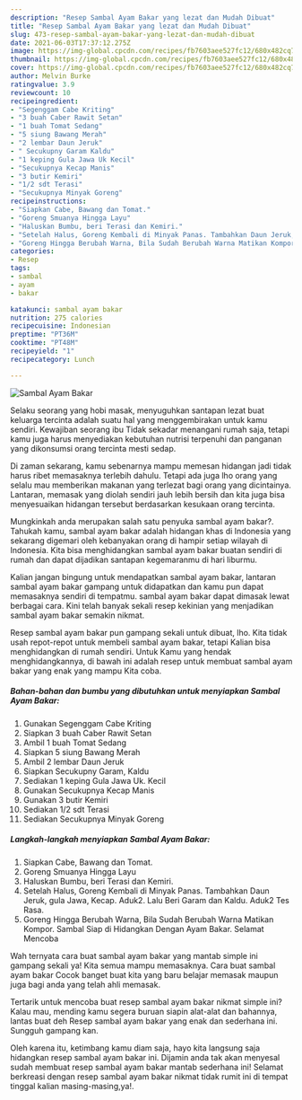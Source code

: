 ```yaml
---
description: "Resep Sambal Ayam Bakar yang lezat dan Mudah Dibuat"
title: "Resep Sambal Ayam Bakar yang lezat dan Mudah Dibuat"
slug: 473-resep-sambal-ayam-bakar-yang-lezat-dan-mudah-dibuat
date: 2021-06-03T17:37:12.275Z
image: https://img-global.cpcdn.com/recipes/fb7603aee527fc12/680x482cq70/sambal-ayam-bakar-foto-resep-utama.jpg
thumbnail: https://img-global.cpcdn.com/recipes/fb7603aee527fc12/680x482cq70/sambal-ayam-bakar-foto-resep-utama.jpg
cover: https://img-global.cpcdn.com/recipes/fb7603aee527fc12/680x482cq70/sambal-ayam-bakar-foto-resep-utama.jpg
author: Melvin Burke
ratingvalue: 3.9
reviewcount: 10
recipeingredient:
- "Segenggam Cabe Kriting"
- "3 buah Caber Rawit Setan"
- "1 buah Tomat Sedang"
- "5 siung Bawang Merah"
- "2 lembar Daun Jeruk"
- " Secukupny Garam Kaldu"
- "1 keping Gula Jawa Uk Kecil"
- "Secukupnya Kecap Manis"
- "3 butir Kemiri"
- "1/2 sdt Terasi"
- "Secukupnya Minyak Goreng"
recipeinstructions:
- "Siapkan Cabe, Bawang dan Tomat."
- "Goreng Smuanya Hingga Layu"
- "Haluskan Bumbu, beri Terasi dan Kemiri."
- "Setelah Halus, Goreng Kembali di Minyak Panas. Tambahkan Daun Jeruk, gula Jawa, Kecap. Aduk2. Lalu Beri Garam dan Kaldu. Aduk2 Tes Rasa."
- "Goreng Hingga Berubah Warna, Bila Sudah Berubah Warna Matikan Kompor. Sambal Siap di Hidangkan Dengan Ayam Bakar. Selamat Mencoba"
categories:
- Resep
tags:
- sambal
- ayam
- bakar

katakunci: sambal ayam bakar 
nutrition: 275 calories
recipecuisine: Indonesian
preptime: "PT36M"
cooktime: "PT48M"
recipeyield: "1"
recipecategory: Lunch

---
```



![Sambal Ayam Bakar](https://img-global.cpcdn.com/recipes/fb7603aee527fc12/680x482cq70/sambal-ayam-bakar-foto-resep-utama.jpg)

Selaku seorang yang hobi masak, menyuguhkan santapan lezat buat keluarga tercinta adalah suatu hal yang menggembirakan untuk kamu sendiri. Kewajiban seorang ibu Tidak sekadar menangani rumah saja, tetapi kamu juga harus menyediakan kebutuhan nutrisi terpenuhi dan panganan yang dikonsumsi orang tercinta mesti sedap.

Di zaman  sekarang, kamu sebenarnya mampu memesan hidangan jadi tidak harus ribet memasaknya terlebih dahulu. Tetapi ada juga lho orang yang selalu mau memberikan makanan yang terlezat bagi orang yang dicintainya. Lantaran, memasak yang diolah sendiri jauh lebih bersih dan kita juga bisa menyesuaikan hidangan tersebut berdasarkan kesukaan orang tercinta. 



Mungkinkah anda merupakan salah satu penyuka sambal ayam bakar?. Tahukah kamu, sambal ayam bakar adalah hidangan khas di Indonesia yang sekarang digemari oleh kebanyakan orang di hampir setiap wilayah di Indonesia. Kita bisa menghidangkan sambal ayam bakar buatan sendiri di rumah dan dapat dijadikan santapan kegemaranmu di hari liburmu.

Kalian jangan bingung untuk mendapatkan sambal ayam bakar, lantaran sambal ayam bakar gampang untuk didapatkan dan kamu pun dapat memasaknya sendiri di tempatmu. sambal ayam bakar dapat dimasak lewat berbagai cara. Kini telah banyak sekali resep kekinian yang menjadikan sambal ayam bakar semakin nikmat.

Resep sambal ayam bakar pun gampang sekali untuk dibuat, lho. Kita tidak usah repot-repot untuk membeli sambal ayam bakar, tetapi Kalian bisa menghidangkan di rumah sendiri. Untuk Kamu yang hendak menghidangkannya, di bawah ini adalah resep untuk membuat sambal ayam bakar yang enak yang mampu Kita coba.

<!--inarticleads1-->

##### Bahan-bahan dan bumbu yang dibutuhkan untuk menyiapkan Sambal Ayam Bakar:

1. Gunakan Segenggam Cabe Kriting
1. Siapkan 3 buah Caber Rawit Setan
1. Ambil 1 buah Tomat Sedang
1. Siapkan 5 siung Bawang Merah
1. Ambil 2 lembar Daun Jeruk
1. Siapkan  Secukupny Garam, Kaldu
1. Sediakan 1 keping Gula Jawa Uk. Kecil
1. Gunakan Secukupnya Kecap Manis
1. Gunakan 3 butir Kemiri
1. Sediakan 1/2 sdt Terasi
1. Sediakan Secukupnya Minyak Goreng




<!--inarticleads2-->

##### Langkah-langkah menyiapkan Sambal Ayam Bakar:

1. Siapkan Cabe, Bawang dan Tomat.
1. Goreng Smuanya Hingga Layu
1. Haluskan Bumbu, beri Terasi dan Kemiri.
1. Setelah Halus, Goreng Kembali di Minyak Panas. Tambahkan Daun Jeruk, gula Jawa, Kecap. Aduk2. Lalu Beri Garam dan Kaldu. Aduk2 Tes Rasa.
1. Goreng Hingga Berubah Warna, Bila Sudah Berubah Warna Matikan Kompor. Sambal Siap di Hidangkan Dengan Ayam Bakar. Selamat Mencoba




Wah ternyata cara buat sambal ayam bakar yang mantab simple ini gampang sekali ya! Kita semua mampu memasaknya. Cara buat sambal ayam bakar Cocok banget buat kita yang baru belajar memasak maupun juga bagi anda yang telah ahli memasak.

Tertarik untuk mencoba buat resep sambal ayam bakar nikmat simple ini? Kalau mau, mending kamu segera buruan siapin alat-alat dan bahannya, lantas buat deh Resep sambal ayam bakar yang enak dan sederhana ini. Sungguh gampang kan. 

Oleh karena itu, ketimbang kamu diam saja, hayo kita langsung saja hidangkan resep sambal ayam bakar ini. Dijamin anda tak akan menyesal sudah membuat resep sambal ayam bakar mantab sederhana ini! Selamat berkreasi dengan resep sambal ayam bakar nikmat tidak rumit ini di tempat tinggal kalian masing-masing,ya!.

